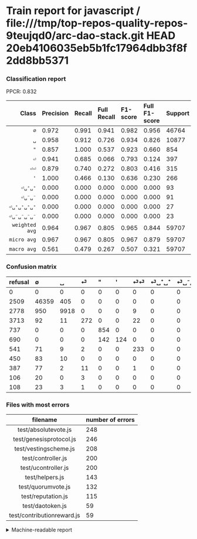 # Train report for javascript / file:///tmp/top-repos-quality-repos-9teujqd0/arc-dao-stack.git HEAD 20eb4106035eb5b1fc17964dbb3f8f2dd8bb5371

### Classification report

PPCR: 0.832

| Class | Precision | Recall | Full Recall | F1-score | Full F1-score | Support | Full Support | PPCR |
|------:|:----------|:-------|:------------|:---------|:---------|:--------|:-------------|:-----|
| `∅` | 0.972| 0.991| 0.941| 0.982| 0.956| 46764| 49273| 0.949 |
| `␣` | 0.958| 0.912| 0.726| 0.934| 0.826| 10877| 13655| 0.797 |
| `"` | 0.857| 1.000| 0.537| 0.923| 0.660| 854| 1591| 0.537 |
| `⏎` | 0.941| 0.685| 0.066| 0.793| 0.124| 397| 4110| 0.097 |
| `⏎⏎` | 0.879| 0.740| 0.272| 0.803| 0.416| 315| 856| 0.368 |
| `'` | 1.000| 0.466| 0.130| 0.636| 0.230| 266| 956| 0.278 |
| `⏎␣⁺␣⁺` | 0.000| 0.000| 0.000| 0.000| 0.000| 93| 543| 0.171 |
| `⏎␣⁻␣⁻` | 0.000| 0.000| 0.000| 0.000| 0.000| 91| 478| 0.190 |
| `⏎␣⁺␣⁺␣⁺␣⁺` | 0.000| 0.000| 0.000| 0.000| 0.000| 27| 135| 0.200 |
| `⏎␣⁻␣⁻␣⁻␣⁻` | 0.000| 0.000| 0.000| 0.000| 0.000| 23| 129| 0.178 |
| `weighted avg` | 0.964| 0.967| 0.805| 0.965| 0.844| 59707| 71726| 0.832 |
| `micro avg` | 0.967| 0.967| 0.805| 0.967| 0.879| 59707| 71726| 0.832 |
| `macro avg` | 0.561| 0.479| 0.267| 0.507| 0.321| 59707| 71726| 0.832 |

### Confusion matrix

|refusal|  ∅| ␣| ⏎| "| '| ⏎⏎| ⏎␣⁺␣⁺| ⏎␣⁻␣⁻| ⏎␣⁻␣⁻␣⁻␣⁻| ⏎␣⁺␣⁺␣⁺␣⁺| 
|:---|:---|:---|:---|:---|:---|:---|:---|:---|:---|:---|
|0 |0 |0 |0 |0 |0 |0 |0 |0 |0 |0 |
|2509 |46359 |405 |0 |0 |0 |0 |0 |0 |0 |0 |
|2778 |950 |9918 |0 |0 |0 |9 |0 |0 |0 |0 |
|3713 |92 |11 |272 |0 |0 |22 |0 |0 |0 |0 |
|737 |0 |0 |0 |854 |0 |0 |0 |0 |0 |0 |
|690 |0 |0 |0 |142 |124 |0 |0 |0 |0 |0 |
|541 |71 |9 |2 |0 |0 |233 |0 |0 |0 |0 |
|450 |83 |10 |0 |0 |0 |0 |0 |0 |0 |0 |
|387 |77 |2 |11 |0 |0 |1 |0 |0 |0 |0 |
|106 |20 |0 |3 |0 |0 |0 |0 |0 |0 |0 |
|108 |23 |3 |1 |0 |0 |0 |0 |0 |0 |0 |

### Files with most errors

| filename | number of errors|
|:----:|:-----|
| test/absolutevote.js | 248 |
| test/genesisprotocol.js | 246 |
| test/vestingscheme.js | 208 |
| test/controller.js | 200 |
| test/ucontroller.js | 200 |
| test/helpers.js | 143 |
| test/quorumvote.js | 132 |
| test/reputation.js | 115 |
| test/daotoken.js | 59 |
| test/contributionreward.js | 59 |

<details>
    <summary>Machine-readable report</summary>
```json
{
  "cl_report": {"\"": {"f1-score": 0.9232432432432433, "precision": 0.857429718875502, "recall": 1.0, "support": 854}, "\u0027": {"f1-score": 0.635897435897436, "precision": 1.0, "recall": 0.46616541353383456, "support": 266}, "macro avg": {"f1-score": 0.5071486668070972, "precision": 0.560776866357531, "recall": 0.47941582908782704, "support": 59707}, "micro avg": {"f1-score": 0.9673907582025558, "precision": 0.9673907582025558, "recall": 0.9673907582025558, "support": 59707}, "weighted avg": {"f1-score": 0.9646726723075953, "precision": 0.9636550894230125, "recall": 0.9673907582025558, "support": 59707}, "\u2205": {"f1-score": 0.9817765965332119, "precision": 0.9723964341898269, "recall": 0.9913394919168591, "support": 46764}, "\u23ce": {"f1-score": 0.793002915451895, "precision": 0.9411764705882353, "recall": 0.6851385390428212, "support": 397}, "\u23ce\u23ce": {"f1-score": 0.8034482758620689, "precision": 0.879245283018868, "recall": 0.7396825396825397, "support": 315}, "\u23ce\u2423\u207a\u2423\u207a": {"f1-score": 0.0, "precision": 0.0, "recall": 0.0, "support": 93}, "\u23ce\u2423\u207a\u2423\u207a\u2423\u207a\u2423\u207a": {"f1-score": 0.0, "precision": 0.0, "recall": 0.0, "support": 27}, "\u23ce\u2423\u207b\u2423\u207b": {"f1-score": 0.0, "precision": 0.0, "recall": 0.0, "support": 91}, "\u23ce\u2423\u207b\u2423\u207b\u2423\u207b\u2423\u207b": {"f1-score": 0.0, "precision": 0.0, "recall": 0.0, "support": 23}, "\u2423": {"f1-score": 0.9341182010831175, "precision": 0.957520756902877, "recall": 0.9118323067022157, "support": 10877}},
  "cl_report_full": {"\"": {"f1-score": 0.6602241979126401, "precision": 0.857429718875502, "recall": 0.5367693274670019, "support": 1591}, "\u0027": {"f1-score": 0.22962962962962966, "precision": 1.0, "recall": 0.1297071129707113, "support": 956}, "macro avg": {"f1-score": 0.3211639481645219, "precision": 0.560776866357531, "recall": 0.26720402093402185, "support": 71726}, "micro avg": {"f1-score": 0.8789269057238289, "precision": 0.9673907582025558, "recall": 0.8052867858238296, "support": 71726}, "weighted avg": {"f1-score": 0.8440025789889198, "precision": 0.9470606945383383, "recall": 0.8052867858238296, "support": 71726}, "\u2205": {"f1-score": 0.9563683624210917, "precision": 0.9723964341898269, "recall": 0.9408601059403731, "support": 49273}, "\u23ce": {"f1-score": 0.1236644691975449, "precision": 0.9411764705882353, "recall": 0.06618004866180048, "support": 4110}, "\u23ce\u23ce": {"f1-score": 0.415700267618198, "precision": 0.879245283018868, "recall": 0.272196261682243, "support": 856}, "\u23ce\u2423\u207a\u2423\u207a": {"f1-score": 0.0, "precision": 0.0, "recall": 0.0, "support": 543}, "\u23ce\u2423\u207a\u2423\u207a\u2423\u207a\u2423\u207a": {"f1-score": 0.0, "precision": 0.0, "recall": 0.0, "support": 135}, "\u23ce\u2423\u207b\u2423\u207b": {"f1-score": 0.0, "precision": 0.0, "recall": 0.0, "support": 478}, "\u23ce\u2423\u207b\u2423\u207b\u2423\u207b\u2423\u207b": {"f1-score": 0.0, "precision": 0.0, "recall": 0.0, "support": 129}, "\u2423": {"f1-score": 0.8260525548661142, "precision": 0.957520756902877, "recall": 0.7263273526180886, "support": 13655}},
  "ppcr": 0.8324317541756128
}
```
</details>
